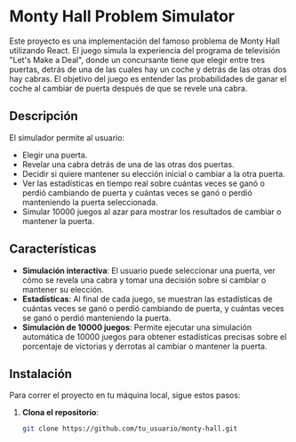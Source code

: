 # Monty Hall Problem Simulator

Este proyecto es una implementación del famoso problema de Monty Hall utilizando React. El juego simula la experiencia del programa de televisión "Let's Make a Deal", donde un concursante tiene que elegir entre tres puertas, detrás de una de las cuales hay un coche y detrás de las otras dos hay cabras. El objetivo del juego es entender las probabilidades de ganar el coche al cambiar de puerta después de que se revele una cabra.

## Descripción

El simulador permite al usuario:
- Elegir una puerta.
- Revelar una cabra detrás de una de las otras dos puertas.
- Decidir si quiere mantener su elección inicial o cambiar a la otra puerta.
- Ver las estadísticas en tiempo real sobre cuántas veces se ganó o perdió cambiando de puerta y cuántas veces se ganó o perdió manteniendo la puerta seleccionada.
- Simular 10000 juegos al azar para mostrar los resultados de cambiar o mantener la puerta.

## Características

- **Simulación interactiva**: El usuario puede seleccionar una puerta, ver cómo se revela una cabra y tomar una decisión sobre si cambiar o mantener su elección.
- **Estadísticas**: Al final de cada juego, se muestran las estadísticas de cuántas veces se ganó o perdió cambiando de puerta, y cuántas veces se ganó o perdió manteniendo la puerta.
- **Simulación de 10000 juegos**: Permite ejecutar una simulación automática de 10000 juegos para obtener estadísticas precisas sobre el porcentaje de victorias y derrotas al cambiar o mantener la puerta.

## Instalación

Para correr el proyecto en tu máquina local, sigue estos pasos:

1. **Clona el repositorio**:

   ```bash
   git clone https://github.com/tu_usuario/monty-hall.git
